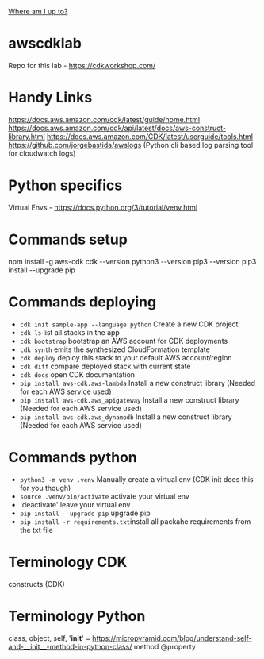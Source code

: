 [Where am I up to?](https://cdkworkshop.com/30-python/40-hit-counter/700-test.html)

# awscdklab
Repo for this lab - https://cdkworkshop.com/

# Handy Links
https://docs.aws.amazon.com/cdk/latest/guide/home.html
https://docs.aws.amazon.com/cdk/api/latest/docs/aws-construct-library.html
https://docs.aws.amazon.com/CDK/latest/userguide/tools.html
https://github.com/jorgebastida/awslogs (Python cli based log parsing tool for cloudwatch logs)

# Python specifics
Virtual Envs - https://docs.python.org/3/tutorial/venv.html

# Commands setup
npm install -g aws-cdk
cdk --version
python3 --version
pip3 --version
pip3 install --upgrade pip

# Commands deploying
 * `cdk init sample-app --language python` Create a new CDK project
 * `cdk ls`          list all stacks in the app
 * `cdk bootstrap` bootstrap an AWS account for CDK deployments
 * `cdk synth`       emits the synthesized CloudFormation template
 * `cdk deploy`      deploy this stack to your default AWS account/region
 * `cdk diff`        compare deployed stack with current state
 * `cdk docs`        open CDK documentation
 * `pip install aws-cdk.aws-lambda` Install a new construct library (Needed for each AWS service used)
 * `pip install aws-cdk.aws_apigateway` Install a new construct library (Needed for each AWS service used)
 * `pip install aws-cdk.aws_dynamodb` Install a new construct library (Needed for each AWS service used)

# Commands python
 * `python3 -m venv .venv` Manually create a virtual env (CDK init does this for you though)
 * `source .venv/bin/activate` activate your virtual env
 * 'deactivate' leave your virtual env
 * `pip install --upgrade pip` upgrade pip
 * `pip install -r requirements.txt`install all packahe requirements from the txt file


# Terminology CDK
constructs (CDK)

# Terminology Python
class, object, self, '__init__' = https://micropyramid.com/blog/understand-self-and-__init__-method-in-python-class/
method
@property